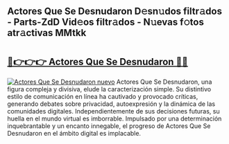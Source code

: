 ## Actores Que Se Desnudaron D𝚎sn𝚞dos filtr𝚊dos - Parts-ZdD Vid𝚎os filtr𝚊dos - N𝚞evas f𝚘tos atr𝚊ctivas MMtkk

# <h2><a href="http://mbe38z7.tromn.icu/?c=Actores+Que+Se+Desnudaron">🔗👉👉👉 Actores Que Se Desnudaron 🔗🔗</a></h2>

[![Actores Que Se Desnudaron nuevo](https://i.imgur.com/pEAQMta.gif)](http://mbe38z7.tromn.icu/?c=Actores+Que+Se+Desnudaron)
Actores Que Se Desnudaron, una figura compleja y divisiva, elude la caracterización simple. Su distintivo estilo de comunicación en línea ha cautivado y provocado críticas, generando debates sobre privacidad, autoexpresión y la dinámica de las comunidades digitales. Independientemente de sus decisiones futuras, su huella en el mundo virtual es imborrable. Impulsado por una determinación inquebrantable y un encanto innegable, el progreso de Actores Que Se Desnudaron en el ámbito digital es implacable.
